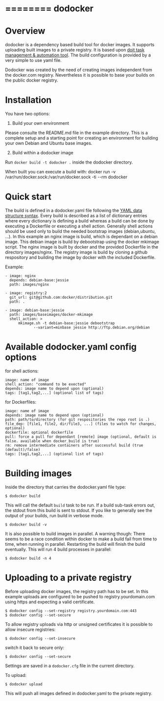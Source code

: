 ========
dodocker
========

Overview
========

dodocker is a dependency based build tool for docker images. It supports uploading 
built images to a private registry. It is based upon [doit task management & automation tool](http://pydoit.org/). 
The build configuration is provided by a very simple to use yaml file.

Dodocker was created by the need of creating images independent from the docker.com registry. Nevertheless it is
possible to base your builds on the public docker registry.

Installation
============

You have two options:

1. Build your own environment

Please consulte the README.md file in the example directory. This is a complete setup and a starting
point for creating an environment for building your own Debian and Ubuntu base images.

2. Build within a dodocker image

Run `docker build -t dodocker .` inside the dodocker directory. 

When built you can execute a build with:
docker run -v /var/run/docker.sock:/var/run/docker.sock -ti --rm dodocker


Quick start
===========

The build is defined in a dodocker.yaml file following the
[YAML data structure syntax](http://www.yaml.org/start.html). Every build is described as a list of dictionary
entries where every dictionary is defining a build whereas a build can be done by executing a Dockerfile
or executing a shell action. Generally shell actions should be used only to build the needed bootstrap
images (debian,ubuntu, ...). In this example an nginx image is build, which is dependant on a debian image.
This debian image is build by debootstrap using the docker mkimage script. The nginx image is built by docker
and the provided Dockerfile in the directory images/nginx. The registry image is build by cloning a github
respository and building the image by docker with the included Dockerfile.

Example:

    - image: nginx
      depends: debian-base:jessie
      path: images/nginx
     
    - image: registry:2
      git_url: git@github.com:docker/distribution.git
      path: .

    - image: debian-base:jessie
      path: images/baseimages/docker-mkimage
      shell_action: >
          mkimage.sh -t debian-base:jessie debootstrap
	             --variant=minbase jessie http://ftp.debian.org/debian
		     

Available dodocker.yaml config options
======================================

for shell actions:

    image: name of image
    shell_action: "command to be exected" 
    depends: image name to depend upon (optional)
    tags: [tag1,tag2,...] (optional list of tags)

for Dockerfiles:

    image: name of image
    depends: image name to depend upon (optional)
    path: path/to/directory (for git respositories the repo root is .) 
    file_dep: [file1, file2, dir/file3, ...] (files to watch for changes, optional)
    dockerfile: optional dockerfile
    pull: force a pull for dependant [remote] image (optional, default is false. available when docker_build is true)
    rm: remove intermediate containers after successful build (true (default)/false) 
    tags: [tag1,tag2,...] (optional list of tags)

Building images
===============

Inside the directory that carries the dodocker.yaml file type:

    $ dodocker build

This will call the default `build` task to be run. If a build sub-task errors out, the stdout
from this build is sent to stdout. If you like to generally see the output of your builds, run
build in verbose mode.

    $ dodocker build -v

It is also possible to build images in parallel. A warning though: There seems to be a race
condition within docker to make a build fail from time to time, when running in parallel.
Restarting the build will finish the build eventually.
This will run 4 build processes in parallel:

    $ dodocker build -n 4

Uploading to a private registry
===============================

Before uploading docker images, the registry path has to be set. In this example uploads are
configured to be pushed to registry.yourdomain.com using https and expecting a valid certificate.

    $ dodocker config --set-registry registry.yourdomain.com:443
    $ dodocker config --set-secure

To allow registry uploads via http or unsigned certificates it is possible to allow insecure
registries:

    $ dodocker config --set-insecure

switch it back to secure only:

    $ dodocker config --set-secure

Settings are saved in a `dodocker.cfg` file in the current directory.

To upload:

    $ dodocker upload

This will push all images defined in dodocker.yaml to the private registry.


